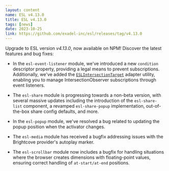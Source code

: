 ```yaml
---
layout: content
name: ESL v4.13.0
title: ESL v4.13.0
tags: [news]
date: 2023-10-25
link: https://github.com/exadel-inc/esl/releases/tag/v4.13.0
---
```


Upgrade to ESL version *v4.13.0*, now available on NPM! Discover the latest features and bug fixes:

- In the `esl-event-listener` module, we've introduced a new `condition` descriptor property, providing a legal means to prevent subscriptions.
  Additionally, we've added the [`ESLIntersectionTarget`](/core/esl-event-listener/#-esleventutilintersection) adapter utility, 
  enabling you to manage IntersectionObserver subscriptions through event listeners.

- The `esl-share` module is progressing towards a non-beta version, with several massive updates including the introduction of the `esl-share-list` component,
  a revamped `esl-share-popup` implementation, out-of-the-box share config defaults, and more.

- In the `esl-popup` module, we've resolved a bug related to updating the popup position when the activator changes.

- The `esl-media` module has received a bugfix addressing issues with the Brightcove provider's autoplay marker.

- The `esl-scrollbar` module now includes a bugfix for handling situations where the browser creates dimensions with floating-point values, ensuring correct handling of `at-start/at-end` positions.
